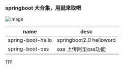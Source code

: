 ### springboot 大合集，用就来取吧

![image](https://github.com/mefly521/springbootAllinone/blob/master/readme-files/test.png)

|   name  |   desc  |
| --- | --- |
|  spring-boot-hello   |  springboot2.0 helloword   |
|  spring-boot-oss   |   oss 上传阿里oss功能  |


1111